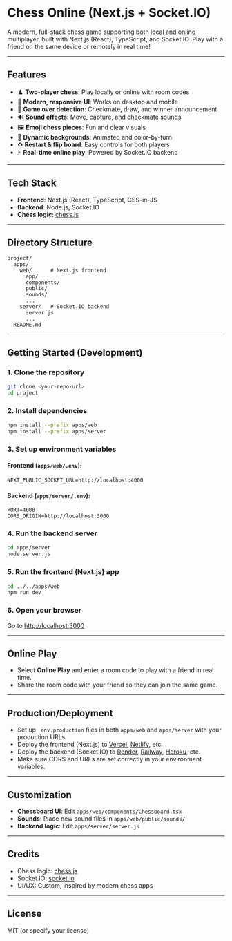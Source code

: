 # Chess Online (Next.js + Socket.IO)

A modern, full-stack chess game supporting both local and online multiplayer, built with Next.js (React), TypeScript, and Socket.IO. Play with a friend on the same device or remotely in real time!

---

## Features
- ♟️ **Two-player chess**: Play locally or online with room codes
- 🎨 **Modern, responsive UI**: Works on desktop and mobile
- 🏁 **Game over detection**: Checkmate, draw, and winner announcement
- 🔊 **Sound effects**: Move, capture, and checkmate sounds
- 🖼️ **Emoji chess pieces**: Fun and clear visuals
- 🌈 **Dynamic backgrounds**: Animated and color-by-turn
- ♻️ **Restart & flip board**: Easy controls for both players
- ⚡ **Real-time online play**: Powered by Socket.IO backend

---

## Tech Stack
- **Frontend**: Next.js (React), TypeScript, CSS-in-JS
- **Backend**: Node.js, Socket.IO
- **Chess logic**: [chess.js](https://github.com/jhlywa/chess.js)

---

## Directory Structure
```
project/
  apps/
    web/      # Next.js frontend
      app/
      components/
      public/
      sounds/
      ...
    server/   # Socket.IO backend
      server.js
      ...
  README.md
```

---

## Getting Started (Development)

### 1. **Clone the repository**
```bash
git clone <your-repo-url>
cd project
```

### 2. **Install dependencies**
```bash
npm install --prefix apps/web
npm install --prefix apps/server
```

### 3. **Set up environment variables**

#### Frontend (`apps/web/.env`):
```
NEXT_PUBLIC_SOCKET_URL=http://localhost:4000
```

#### Backend (`apps/server/.env`):
```
PORT=4000
CORS_ORIGIN=http://localhost:3000
```

### 4. **Run the backend server**
```bash
cd apps/server
node server.js
```

### 5. **Run the frontend (Next.js) app**
```bash
cd ../../apps/web
npm run dev
```

### 6. **Open your browser**
Go to [http://localhost:3000](http://localhost:3000)

---

## Online Play
- Select **Online Play** and enter a room code to play with a friend in real time.
- Share the room code with your friend so they can join the same game.

---

## Production/Deployment
- Set up `.env.production` files in both `apps/web` and `apps/server` with your production URLs.
- Deploy the frontend (Next.js) to [Vercel](https://vercel.com/), [Netlify](https://netlify.com/), etc.
- Deploy the backend (Socket.IO) to [Render](https://render.com/), [Railway](https://railway.app/), [Heroku](https://heroku.com/), etc.
- Make sure CORS and URLs are set correctly in your environment variables.

---

## Customization
- **Chessboard UI**: Edit `apps/web/components/Chessboard.tsx`
- **Sounds**: Place new sound files in `apps/web/public/sounds/`
- **Backend logic**: Edit `apps/server/server.js`

---

## Credits
- Chess logic: [chess.js](https://github.com/jhlywa/chess.js)
- Socket.IO: [socket.io](https://socket.io/)
- UI/UX: Custom, inspired by modern chess apps

---

## License
MIT (or specify your license) 